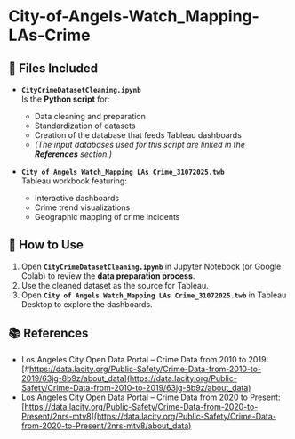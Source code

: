 # City-of-Angels-Watch_Mapping-LAs-Crime

## 📂 Files Included

- **`CityCrimeDatasetCleaning.ipynb`**  
  Is the **Python script** for:  
  - Data cleaning and preparation  
  - Standardization of datasets  
  - Creation of the database that feeds Tableau dashboards
  - *(The input databases used for this script are linked in the **References** section.)*

- **`City of Angels Watch_Mapping LAs Crime_31072025.twb`**  
  Tableau workbook featuring:  
  - Interactive dashboards  
  - Crime trend visualizations  
  - Geographic mapping of crime incidents  

## 🚀 How to Use

1. Open **`CityCrimeDatasetCleaning.ipynb`** in Jupyter Notebook (or Google Colab) to review the **data preparation process**.  
2. Use the cleaned dataset as the source for Tableau.  
3. Open **`City of Angels Watch_Mapping LAs Crime_31072025.twb`** in Tableau Desktop to explore the dashboards.    

## 📚 References

- Los Angeles City Open Data Portal – Crime Data from 2010 to 2019: [#https://data.lacity.org/Public-Safety/Crime-Data-from-2010-to-2019/63jg-8b9z/about_data](https://data.lacity.org/Public-Safety/Crime-Data-from-2010-to-2019/63jg-8b9z/about_data)
- Los Angeles City Open Data Portal – Crime Data from 2020 to Present: [https://data.lacity.org/Public-Safety/Crime-Data-from-2020-to-Present/2nrs-mtv8](https://data.lacity.org/Public-Safety/Crime-Data-from-2020-to-Present/2nrs-mtv8/about_data)

